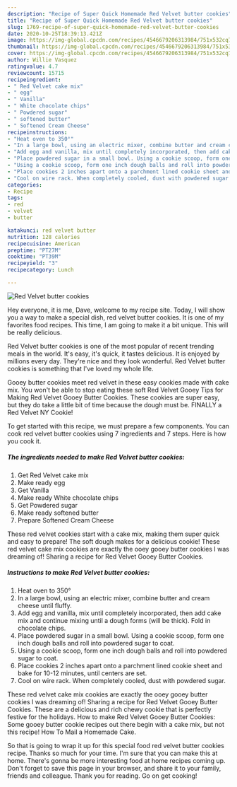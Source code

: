 ```yaml
---
description: "Recipe of Super Quick Homemade Red Velvet butter cookies"
title: "Recipe of Super Quick Homemade Red Velvet butter cookies"
slug: 1769-recipe-of-super-quick-homemade-red-velvet-butter-cookies
date: 2020-10-25T18:39:13.421Z
image: https://img-global.cpcdn.com/recipes/4546679206313984/751x532cq70/red-velvet-butter-cookies-recipe-main-photo.jpg
thumbnail: https://img-global.cpcdn.com/recipes/4546679206313984/751x532cq70/red-velvet-butter-cookies-recipe-main-photo.jpg
cover: https://img-global.cpcdn.com/recipes/4546679206313984/751x532cq70/red-velvet-butter-cookies-recipe-main-photo.jpg
author: Willie Vasquez
ratingvalue: 4.7
reviewcount: 15715
recipeingredient:
- " Red Velvet cake mix"
- " egg"
- " Vanilla"
- " White chocolate chips"
- " Powdered sugar"
- " softened butter"
- " Softened Cream Cheese"
recipeinstructions:
- "Heat oven to 350°"
- "In a large bowl, using an electric mixer, combine butter and cream cheese until fluffy."
- "Add egg and vanilla, mix until completely incorporated, then add cake mix and continue mixing until a dough forms (will be thick). Fold in chocolate chips."
- "Place powdered sugar in a small bowl. Using a cookie scoop, form one inch dough balls and roll into powdered sugar to coat."
- "Using a cookie scoop, form one inch dough balls and roll into powdered sugar to coat."
- "Place cookies 2 inches apart onto a parchment lined cookie sheet and bake for 10-12 minutes, until centers are set."
- "Cool on wire rack. When completely cooled, dust with powdered sugar."
categories:
- Recipe
tags:
- red
- velvet
- butter

katakunci: red velvet butter 
nutrition: 128 calories
recipecuisine: American
preptime: "PT27M"
cooktime: "PT39M"
recipeyield: "3"
recipecategory: Lunch

---
```



![Red Velvet butter cookies](https://img-global.cpcdn.com/recipes/4546679206313984/751x532cq70/red-velvet-butter-cookies-recipe-main-photo.jpg)

Hey everyone, it is me, Dave, welcome to my recipe site. Today, I will show you a way to make a special dish, red velvet butter cookies. It is one of my favorites food recipes. This time, I am going to make it a bit unique. This will be really delicious.

Red Velvet butter cookies is one of the most popular of recent trending meals in the world. It's easy, it's quick, it tastes delicious. It is enjoyed by millions every day. They're nice and they look wonderful. Red Velvet butter cookies is something that I've loved my whole life.

Gooey butter cookies meet red velvet in these easy cookies made with cake mix. You won&#39;t be able to stop eating these soft Red Velvet Gooey Tips for Making Red Velvet Gooey Butter Cookies. These cookies are super easy, but they do take a little bit of time because the dough must be. FINALLY a Red Velvet NY Cookie!


To get started with this recipe, we must prepare a few components. You can cook red velvet butter cookies using 7 ingredients and 7 steps. Here is how you cook it.

<!--inarticleads1-->

##### The ingredients needed to make Red Velvet butter cookies:

1. Get  Red Velvet cake mix
1. Make ready  egg
1. Get  Vanilla
1. Make ready  White chocolate chips
1. Get  Powdered sugar
1. Make ready  softened butter
1. Prepare  Softened Cream Cheese


These red velvet cookies start with a cake mix, making them super quick and easy to prepare! The soft dough makes for a delicious cookie! These red velvet cake mix cookies are exactly the ooey gooey butter cookies I was dreaming of! Sharing a recipe for Red Velvet Gooey Butter Cookies. 

<!--inarticleads2-->

##### Instructions to make Red Velvet butter cookies:

1. Heat oven to 350°
1. In a large bowl, using an electric mixer, combine butter and cream cheese until fluffy.
1. Add egg and vanilla, mix until completely incorporated, then add cake mix and continue mixing until a dough forms (will be thick). Fold in chocolate chips.
1. Place powdered sugar in a small bowl. Using a cookie scoop, form one inch dough balls and roll into powdered sugar to coat.
1. Using a cookie scoop, form one inch dough balls and roll into powdered sugar to coat.
1. Place cookies 2 inches apart onto a parchment lined cookie sheet and bake for 10-12 minutes, until centers are set.
1. Cool on wire rack. When completely cooled, dust with powdered sugar.


These red velvet cake mix cookies are exactly the ooey gooey butter cookies I was dreaming of! Sharing a recipe for Red Velvet Gooey Butter Cookies. These are a delicious and rich chewy cookie that is perfectly festive for the holidays. How to make Red Velvet Gooey Butter Cookies: Some gooey butter cookie recipes out there begin with a cake mix, but not this recipe! How To Mail a Homemade Cake. 

So that is going to wrap it up for this special food red velvet butter cookies recipe. Thanks so much for your time. I'm sure that you can make this at home. There's gonna be more interesting food at home recipes coming up. Don't forget to save this page in your browser, and share it to your family, friends and colleague. Thank you for reading. Go on get cooking!

